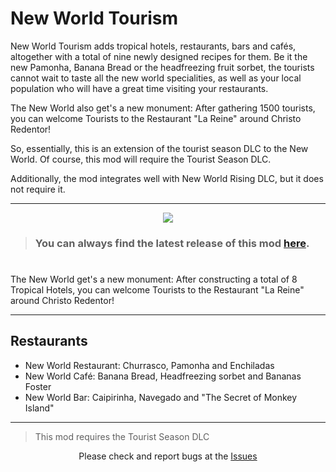 # New World Tourism

<p align="left">
New World Tourism adds tropical hotels, restaurants, bars and cafés, altogether with a total of nine newly designed recipes for them. Be it the new Pamonha, Banana Bread or the headfreezing fruit sorbet, the tourists cannot wait to taste all the new world specialities, as well as your local population who will have a great time visiting your restaurants.

The New World also get's a new monument: After gathering 1500 tourists, you can welcome Tourists to the Restaurant "La Reine" around Christo Redentor!

So, essentially, this is an extension of the tourist season DLC to the New World. Of course, this mod will require the Tourist Season DLC.

Additionally, the mod integrates well with New World Rising DLC, but it does not require it.
</p>

---

<p align="center">
    <img src =![68747470733a2f2f737461746963646](https://github.com/anno-mods/New-World-Tourism/assets/51975164/9c07cef9-6612-4003-9bfc-dbe0c3038003)
>
</p>

> ### You can always find the latest release of this mod [here](https://github.com/anno-mods/New-World-Tourism/releases/latest).

<h1></h1>

<p align="left">
    The New World get's a new monument: After constructing a total of 8 Tropical Hotels, you can welcome Tourists to the Restaurant "La Reine" around Christo Redentor!
</p>

---

## Restaurants

- New World Restaurant: Churrasco, Pamonha and Enchiladas
- New World Café: Banana Bread, Headfreezing sorbet and Bananas Foster
- New World Bar: Caipirinha, Navegado and "The Secret of Monkey Island"
  
---

> This mod requires the Tourist Season DLC

<p align="center">Please check and report bugs at the <a href="https://github.com/anno-mods/New-World-Tourism/issues">Issues</a></p>
<br />
